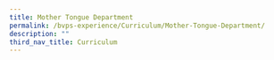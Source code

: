 ```yaml
---
title: Mother Tongue Department
permalink: /bvps-experience/Curriculum/Mother-Tongue-Department/
description: ""
third_nav_title: Curriculum
---
```

